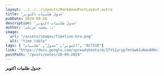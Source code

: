 ```yaml
---
layout: ../../../layouts/MarkdownPostLayout.astro
title: 'جدول طلبيات اكتوبر'
pubDate: 2024-09-26
description: 'جدول طلبيات اكتوبر'
author: 'د. محمد عزتلى'
image:
  url: "/assets/images/Timeline-bro.png"
  alt: "time table"
tags: [ "اكتوبر", "جدول", "طلبيات", "ACTIVE"]
link: "https://docs.google.com/spreadsheets/d/1TtS1yryp7mtUwA2uNanAR0rJ3kG4rhpL/edit?usp=sharing&ouid=106439338913487915657&rtpof=true&sd=true"
postPath: "/posts/notes/26-09-2024"
---
```



**جدول طلبيات اكتوبر**